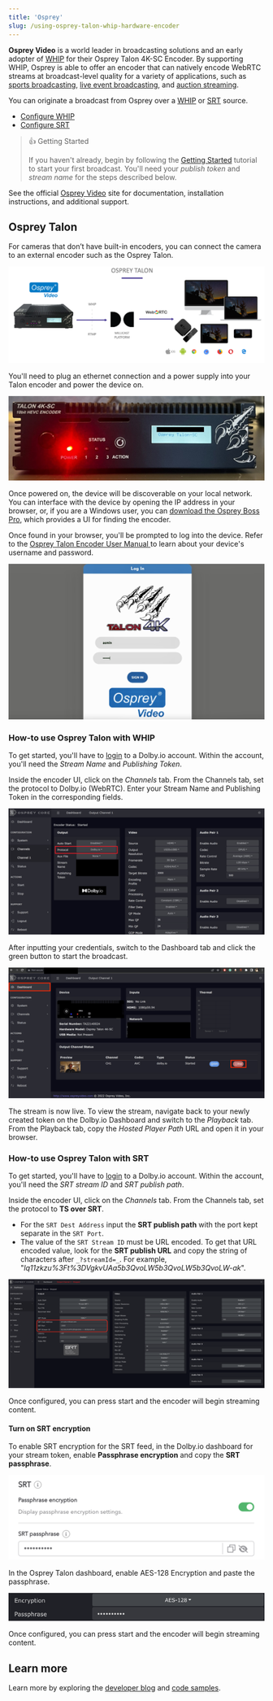 ```yaml
---
title: 'Osprey'
slug: /using-osprey-talon-whip-hardware-encoder
---
```


**Osprey Video** is a world leader in broadcasting solutions and an early adopter of [WHIP](/millicast/broadcast/webrtc-whip.mdx) for their Osprey Talon 4K-SC Encoder. By supporting WHIP, Osprey is able to offer an encoder that can natively encode WebRTC streams at broadcast-level quality for a variety of applications, such as [sports broadcasting](https://dolby.io/solutions/sports-betting/), [live event broadcasting](https://dolby.io/solutions/live-events/), and [auction streaming](https://dolby.io/solutions/auctions/).

You can originate a broadcast from Osprey over a [WHIP](/millicast/broadcast/webrtc-whip.mdx) or [SRT](/millicast/broadcast/using-srt.mdx) source.

- [Configure WHIP](/millicast/using-osprey-talon-whip-hardware-encoder#how-to-use-osprey-talon-with-whip)
- [Configure SRT](/millicast/using-osprey-talon-whip-hardware-encoder#how-to-use-osprey-talon-with-srt)

> 👍 Getting Started
>
> If you haven't already, begin by following the [Getting Started](/millicast/getting-started/index.mdx) tutorial to start your first broadcast. You'll need your _publish token_ and _stream name_ for the steps described below.

See the official [Osprey Video](https://www.ospreyvideo.com/) site for documentation, installation instructions, and additional support.

## Osprey Talon

For cameras that don’t have built-in encoders, you can connect the camera to an external encoder such as the Osprey Talon.

![](../assets/img/b12e768-Osprey_Talon.png)

You'll need to plug an ethernet connection and a power supply into your Talon encoder and power the device on.

![](../assets/img/Image-6-2.jpg)

Once powered on, the device will be discoverable on your local network. You can interface with the device by opening the IP address in your browser, or, if you are a Windows user, you can [download the Osprey Boss Pro](https://www.ospreyvideo.com/talon-software-and-firmware), which provides a UI for finding the encoder.

Once found in your browser, you'll be prompted to log into the device. Refer to the [Osprey Talon Encoder User Manual ](https://www.ospreyvideo.com/manuals)to learn about your device's username and password.

![](../assets/img/2B9A2FCC-5901-4390-A7A2-4682899CBD78_1_201_a.jpeg)

### How-to use Osprey Talon with WHIP

To get started, you'll have to [login](https://dashboard.dolby.io/signup) to a Dolby.io account. Within the account, you'll need the _Stream Name_ and _Publishing Token_.

Inside the encoder UI, click on the _Channels_ tab. From the Channels tab, set the protocol to Dolby.io (WebRTC). Enter your Stream Name and Publishing Token in the corresponding fields.

![](../assets/img/whip-osprey-talon.png)

After inputting your credentials, switch to the Dashboard tab and click the green button to start the broadcast.

![](../assets/img/aa7dff6-osprey-broadcast.png)

The stream is now live. To view the stream, navigate back to your newly created token on the Dolby.io Dashboard and switch to the _Playback_ tab. From the Playback tab, copy the _Hosted Player Path_ URL and open it in your browser.

### How-to use Osprey Talon with SRT

To get started, you'll have to [login](https://dashboard.dolby.io/signup) to a Dolby.io account. Within the account, you'll need the _SRT stream ID_ and _SRT publish path_.

Inside the encoder UI, click on the _Channels_ tab. From the Channels tab, set the protocol to **TS over SRT**.

- For the `SRT Dest Address` input the **SRT publish path** with the port kept separate in the `SRT Port`.
- The value of the `SRT Stream ID` must be URL encoded. To get that URL encoded value, look for the **SRT publish URL** and copy the string of characters after `_?streamId=_`. For example, "_lq11zkzu%3Ft%3DVgkvUAa5b3QvoLW5b3QvoLW5b3QvoLW-ak_".

![](../assets/img/osprey-srt.png)

Once configured, you can press start and the encoder will begin streaming content.

#### Turn on SRT encryption

To enable SRT encryption for the SRT feed, in the Dolby.io dashboard for your stream token, enable **Passphrase encryption** and copy the **SRT passphrase**.

![](../assets/img/srt-passphrase.png)

In the Osprey Talon dashboard, enable AES-128 Encryption and paste the passphrase.

![](../assets/img/osprey-srt-encryption.png)

Once configured, you can press start and the encoder will begin streaming content.

## Learn more

Learn more by exploring the [developer blog](https://dolby.io/blog/tag/broadcast/) and [code samples](https://github.com/orgs/dolbyio-samples/repositories?q=broadcast).
